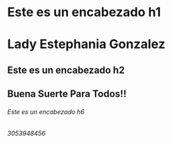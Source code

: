 # Este es un encabezado h1 <h1> Lady Estephania Gonzalez  
## Este es un encabezado h2 <h2> Buena Suerte Para Todos!!
###### Este es un encabezado h6 <h6> 3053948456
  

